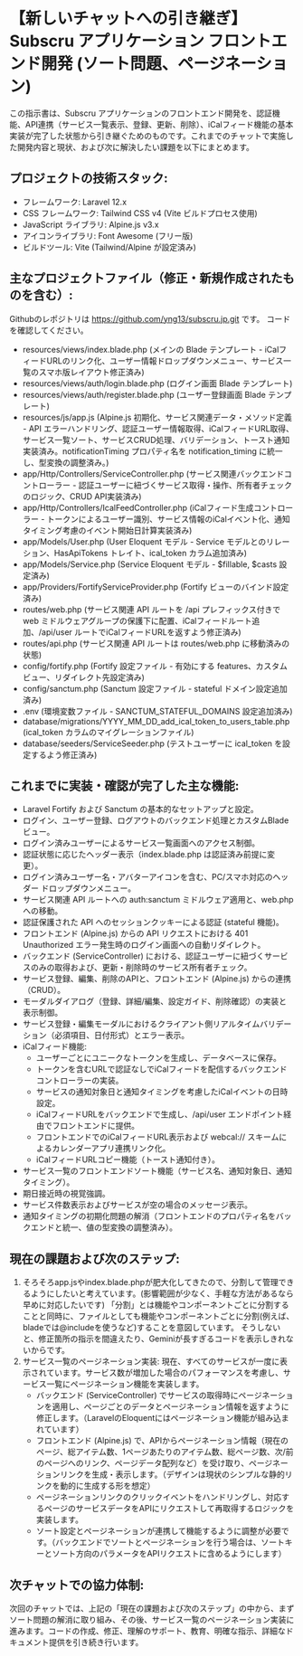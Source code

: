 # 【新しいチャットへの引き継ぎ】Subscru アプリケーション フロントエンド開発 (ソート問題、ページネーション)

この指示書は、Subscru アプリケーションのフロントエンド開発を、認証機能、API連携（サービス一覧表示、登録、更新、削除）、iCalフィード機能の基本実装が完了した状態から引き継ぐためのものです。これまでのチャットで実施した開発内容と現状、および次に解決したい課題を以下にまとめます。

## プロジェクトの技術スタック:
- フレームワーク: Laravel 12.x
- CSS フレームワーク: Tailwind CSS v4 (Vite ビルドプロセス使用)
- JavaScript ライブラリ: Alpine.js v3.x
- アイコンライブラリ: Font Awesome (フリー版)
- ビルドツール: Vite (Tailwind/Alpine が設定済み)

## 主なプロジェクトファイル（修正・新規作成されたものを含む）:

Githubのレポジトリは https://github.com/yng13/subscru.jp.git です。
コードを確認してください。

- resources/views/index.blade.php (メインの Blade テンプレート - iCalフィードURLのリンク化、ユーザー情報ドロップダウンメニュー、サービス一覧のスマホ版レイアウト修正済み)
- resources/views/auth/login.blade.php (ログイン画面 Blade テンプレート)
- resources/views/auth/register.blade.php (ユーザー登録画面 Blade テンプレート)
- resources/js/app.js (Alpine.js 初期化、サービス関連データ・メソッド定義 - API エラーハンドリング、認証ユーザー情報取得、iCalフィードURL取得、サービス一覧ソート、サービスCRUD処理、バリデーション、トースト通知実装済み。notificationTiming プロパティ名を notification_timing に統一し、型変換の調整済み。)
- app/Http/Controllers/ServiceController.php (サービス関連バックエンドコントローラー - 認証ユーザーに紐づくサービス取得・操作、所有者チェックのロジック、CRUD API実装済み)
- app/Http/Controllers/IcalFeedController.php (iCalフィード生成コントローラー - トークンによるユーザー識別、サービス情報のiCalイベント化、通知タイミング考慮のイベント開始日計算実装済み)
- app/Models/User.php (User Eloquent モデル - Service モデルとのリレーション、HasApiTokens トレイト、ical_token カラム追加済み)
- app/Models/Service.php (Service Eloquent モデル - $fillable, $casts 設定済み)
- app/Providers/FortifyServiceProvider.php (Fortify ビューのバインド設定済み)
- routes/web.php (サービス関連 API ルートを /api プレフィックス付きで web ミドルウェアグループの保護下に配置、iCalフィードルート追加、/api/user ルートでiCalフィードURLを返すよう修正済み)
- routes/api.php (サービス関連 API ルートは routes/web.php に移動済みの状態)
- config/fortify.php (Fortify 設定ファイル - 有効にする features、カスタムビュー、リダイレクト先設定済み)
- config/sanctum.php (Sanctum 設定ファイル - stateful ドメイン設定追加済み)
- .env (環境変数ファイル - SANCTUM_STATEFUL_DOMAINS 設定追加済み)
- database/migrations/YYYY_MM_DD_add_ical_token_to_users_table.php (ical_token カラムのマイグレーションファイル)
- database/seeders/ServiceSeeder.php (テストユーザーに ical_token を設定するよう修正済み)

## これまでに実装・確認が完了した主な機能:
- Laravel Fortify および Sanctum の基本的なセットアップと設定。
- ログイン、ユーザー登録、ログアウトのバックエンド処理とカスタムBladeビュー。
- ログイン済みユーザーによるサービス一覧画面へのアクセス制御。
- 認証状態に応じたヘッダー表示（index.blade.php は認証済み前提に変更）。
- ログイン済みユーザー名・アバターアイコンを含む、PC/スマホ対応のヘッダー ドロップダウンメニュー。
- サービス関連 API ルートへの auth:sanctum ミドルウェア適用と、web.php への移動。
- 認証保護された API へのセッションクッキーによる認証 (stateful 機能)。
- フロントエンド (Alpine.js) からの API リクエストにおける 401 Unauthorized エラー発生時のログイン画面への自動リダイレクト。
- バックエンド (ServiceController) における、認証ユーザーに紐づくサービスのみの取得および、更新・削除時のサービス所有者チェック。
- サービス登録、編集、削除のAPIと、フロントエンド (Alpine.js) からの連携（CRUD）。
- モーダルダイアログ（登録、詳細/編集、設定ガイド、削除確認）の実装と表示制御。
- サービス登録・編集モーダルにおけるクライアント側リアルタイムバリデーション（必須項目、日付形式）とエラー表示。
- iCalフィード機能:
  - ユーザーごとにユニークなトークンを生成し、データベースに保存。
  - トークンを含むURLで認証なしでiCalフィードを配信するバックエンドコントローラーの実装。
  - サービスの通知対象日と通知タイミングを考慮したiCalイベントの日時設定。
  - iCalフィードURLをバックエンドで生成し、/api/user エンドポイント経由でフロントエンドに提供。
  - フロントエンドでのiCalフィードURL表示および webcal:// スキームによるカレンダーアプリ連携リンク化。
  - iCalフィードURLコピー機能（トースト通知付き）。
- サービス一覧のフロントエンドソート機能（サービス名、通知対象日、通知タイミング）。
- 期日接近時の視覚強調。
- サービス件数表示およびサービスが空の場合のメッセージ表示。
- 通知タイミングの初期化問題の解消（フロントエンドのプロパティ名をバックエンドと統一、値の型変換の調整済み）。

## 現在の課題および次のステップ:
1. そろそろapp.jsやindex.blade.phpが肥大化してきたので、分割して管理できるようにしたいと考えています。(影響範囲が少なく、手軽な方法があるなら早めに対応したいです)
    「分割」とは機能やコンポーネントごとに分割することと同時に、ファイルとしても機能やコンポーネントごとに分割(例えば、bladeでは@includeを使うなど)することを意図しています。
    そうしないと、修正箇所の指示を間違えたり、Geminiが長すぎるコードを表示しきれないからです。
2. サービス一覧のページネーション実装: 現在、すべてのサービスが一度に表示されています。サービス数が増加した場合のパフォーマンスを考慮し、サービス一覧にページネーション機能を実装します。
   - バックエンド (ServiceController) でサービスの取得時にページネーションを適用し、ページごとのデータとページネーション情報を返すように修正します。（LaravelのEloquentにはページネーション機能が組み込まれています）
   - フロントエンド (Alpine.js) で、APIからページネーション情報（現在のページ、総アイテム数、1ページあたりのアイテム数、総ページ数、次/前のページへのリンク、ページデータ配列など）を受け取り、ページネーションリンクを生成・表示します。（デザインは現状のシンプルな静的リンクを動的に生成する形を想定）
   - ページネーションリンクのクリックイベントをハンドリングし、対応するページのサービスデータをAPIにリクエストして再取得するロジックを実装します。
   - ソート設定とページネーションが連携して機能するように調整が必要です。（バックエンドでソートとページネーションを行う場合は、ソートキーとソート方向のパラメータをAPIリクエストに含めるようにします）
   
## 次チャットでの協力体制:

次回のチャットでは、上記の「現在の課題および次のステップ」の中から、まずソート問題の解消に取り組み、その後、サービス一覧のページネーション実装に進みます。コードの作成、修正、理解のサポート、教育、明確な指示、詳細なドキュメント提供を引き続き行います。
